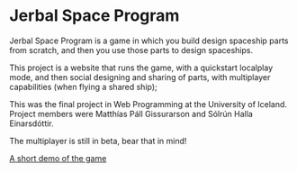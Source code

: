 Jerbal Space Program
====================

Jerbal Space Program is a game in which you build design spaceship parts from scratch,
and then you use those parts to design spaceships.

This project is a website that runs the game, with a quickstart localplay mode,
and then social designing and sharing of parts, with multiplayer capabilities (when flying a shared ship);

This was the final project in Web Programming at the University of Iceland. Project members were Matthías Páll Gissurarson and Sólrún Halla Einarsdóttir.

The multiplayer is still in beta, bear that in mind!

[A short demo of the game](http://youtu.be/6cwalUbIsYM)
